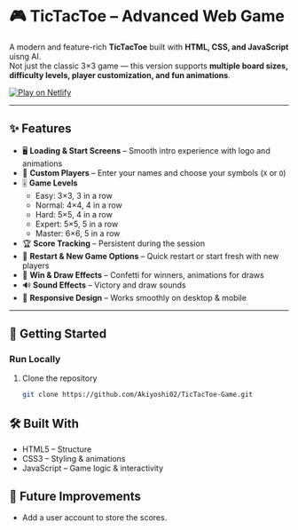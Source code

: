 # 🎮 TicTacToe – Advanced Web Game  

A modern and feature-rich **TicTacToe** built with **HTML, CSS, and JavaScript** uisng AI.  
Not just the classic 3×3 game — this version supports **multiple board sizes, difficulty levels, player customization, and fun animations**.  

[![Play on Netlify](https://img.shields.io/badge/Play%20Now-Netlify-brightgreen?style=for-the-badge&logo=netlify)](https://tictactoe-aki.netlify.app/)  

---

## ✨ Features  

- 🖥️ **Loading & Start Screens** – Smooth intro experience with logo and animations  
- 👥 **Custom Players** – Enter your names and choose your symbols (`X` or `O`)  
- 🎚️ **Game Levels**  
  - Easy: 3×3, 3 in a row  
  - Normal: 4×4, 4 in a row  
  - Hard: 5×5, 4 in a row  
  - Expert: 5×5, 5 in a row  
  - Master: 6×6, 5 in a row  
- 🏆 **Score Tracking** – Persistent during the session  
- 🔄 **Restart & New Game Options** – Quick restart or start fresh with new players  
- 🎉 **Win & Draw Effects** – Confetti for winners, animations for draws  
- 🔊 **Sound Effects** – Victory and draw sounds  
- 📱 **Responsive Design** – Works smoothly on desktop & mobile  

---

## 🚀 Getting Started  

### Run Locally  
1. Clone the repository  
   ```bash
   git clone https://github.com/Akiyoshi02/TicTacToe-Game.git

## 🛠️ Built With

- HTML5 – Structure
- CSS3 – Styling & animations 
- JavaScript – Game logic & interactivity

## 🎯 Future Improvements

- Add a user account to store the scores.
